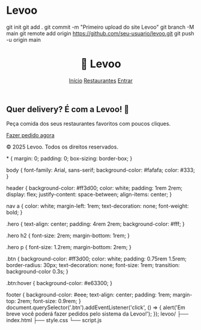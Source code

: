 # Levoo
git init
git add .
git commit -m "Primeiro upload do site Levoo"
git branch -M main
git remote add origin https://github.com/seu-usuario/levoo.git
git push -u origin main
<!DOCTYPE html>
<html lang="pt-BR">
<head>
  <meta charset="UTF-8" />
  <meta name="viewport" content="width=device-width, initial-scale=1.0" />
  <title>Levoo - Delivery Inteligente</title>
  <link rel="stylesheet" href="style.css" />
</head>
<body>
  <header>
    <h1>🍔 Levoo</h1>
    <nav>
      <a href="#">Início</a>
      <a href="#">Restaurantes</a>
      <a href="#">Entrar</a>
    </nav>
  </header>

  <main>
    <section class="hero">
      <h2>Quer delivery? É com a Levoo! 🚀</h2>
      <p>Peça comida dos seus restaurantes favoritos com poucos cliques.</p>
      <a href="#" class="btn">Fazer pedido agora</a>
    </section>
  </main>

  <footer>
    <p>&copy; 2025 Levoo. Todos os direitos reservados.</p>
  </footer>

  <script src="script.js"></script>
</body>
</html>
* {
  margin: 0;
  padding: 0;
  box-sizing: border-box;
}

body {
  font-family: Arial, sans-serif;
  background-color: #fafafa;
  color: #333;
}

header {
  background-color: #ff3d00;
  color: white;
  padding: 1rem 2rem;
  display: flex;
  justify-content: space-between;
  align-items: center;
}

nav a {
  color: white;
  margin-left: 1rem;
  text-decoration: none;
  font-weight: bold;
}

.hero {
  text-align: center;
  padding: 4rem 2rem;
  background-color: #fff;
}

.hero h2 {
  font-size: 2rem;
  margin-bottom: 1rem;
}

.hero p {
  font-size: 1.2rem;
  margin-bottom: 2rem;
}

.btn {
  background-color: #ff3d00;
  color: white;
  padding: 0.75rem 1.5rem;
  border-radius: 30px;
  text-decoration: none;
  font-size: 1rem;
  transition: background-color 0.3s;
}

.btn:hover {
  background-color: #e63300;
}

footer {
  background-color: #eee;
  text-align: center;
  padding: 1rem;
  margin-top: 2rem;
  font-size: 0.9rem;
}
document.querySelector('.btn').addEventListener('click', () => {
  alert('Em breve você poderá fazer pedidos pelo sistema da Levoo!');
});
levoo/
├── index.html
├── style.css
└── script.js
